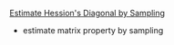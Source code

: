 [Estimate Hession's Diagonal by Sampling]([sada](https://www.stewyslocum.com/2021/08/07/hutchinson's-diagonal-estimator.html))
- estimate matrix property by sampling